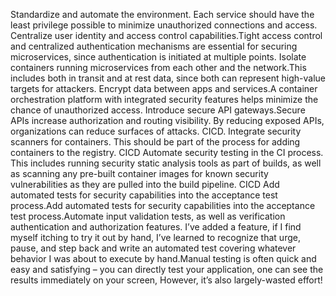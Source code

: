 Standardize and automate the environment. Each service should have the least privilege possible to minimize unauthorized connections and access.
Centralize user identity and access control capabilities.Tight access control and centralized authentication mechanisms are essential for securing microservices, since authentication is initiated at multiple points.
Isolate containers running microservices from each other and the network.This includes both in transit and at rest data, since both can represent high-value targets for attackers.
Encrypt data between apps and services.A container orchestration platform with integrated security features helps minimize the chance of unauthorized access.
Introduce secure API gateways.Secure APIs increase authorization and routing visibility. By reducing exposed APIs, organizations can reduce surfaces of attacks.
CICD. Integrate security scanners for containers. This should be part of the process for adding containers to the registry.
CICD Automate security testing in the CI process. This includes running security static analysis tools as part of builds, as well as scanning any pre-built container images for known security vulnerabilities as they are pulled into the build pipeline.
CICD Add automated tests for security capabilities into the acceptance test process.Add automated tests for security capabilities into the acceptance test process.Automate input validation tests, as well as verification authentication and authorization features.
I’ve added a feature, if I find myself itching to try it out by hand, I’ve learned to recognize that urge, pause, and step back and write an automated test covering whatever behavior I was about to execute by hand.Manual testing is often quick and easy and satisfying – you can directly test your application, one can see the results immediately on your screen, However, it’s also largely-wasted effort! 

